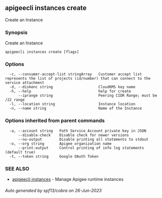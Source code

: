 ## apigeecli instances create

Create an Instance

### Synopsis

Create an Instance

```
apigeecli instances create [flags]
```

### Options

```
  -c, --consumer-accept-list stringArray   Customer accept list represents the list of projects (id/number) that can connect to the service attachment
  -d, --diskenc string                     CloudKMS key name
  -h, --help                               help for create
      --iprange string                     Peering CIDR Range; must be /22 range
  -l, --location string                    Instance location
  -n, --name string                        Name of the Instance
```

### Options inherited from parent commands

```
  -a, --account string   Path Service Account private key in JSON
      --disable-check    Disable check for newer versions
      --no-output        Disable printing all statements to stdout
  -o, --org string       Apigee organization name
      --print-output     Control printing of info log statements (default true)
  -t, --token string     Google OAuth Token
```

### SEE ALSO

* [apigeecli instances](apigeecli_instances.md)	 - Manage Apigee runtime instances

###### Auto generated by spf13/cobra on 26-Jun-2023
